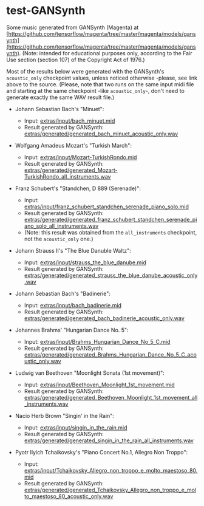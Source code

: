# test-GANSynth

Some music generated from GANSynth (Magenta) at [https://github.com/tensorflow/magenta/tree/master/magenta/models/gansynth](https://github.com/tensorflow/magenta/tree/master/magenta/models/gansynth). (Note: intended for educational purposes only, according to the Fair Use section (section 107) of the Copyright Act of 1976.)

Most of the results below were generated with the GANSynth's `acoustic_only` checkpoint values, unless noticed otherwise -please, see link above to the source. (Please, note that two runs on the same input midi file and starting at the same checkpoint -like `acoustic_only`-, don't need to generate exactly the same WAV result file.)

* Johann Sebastian Bach's "Minuet":

    * Input: [extras/input/bach_minuet.mid](extras/input/bach_minuet.mid)
    * Result generated by GANSynth: [extras/generated/generated_bach_minuet_acoustic_only.wav](extras/generated/generated_bach_minuet_acoustic_only.wav)

* Wolfgang Amadeus Mozart's "Turkish March":

    * Input: [extras/input/Mozart-TurkishRondo.mid](extras/input/Mozart-TurkishRondo.mid)
    * Result generated by GANSynth: [extras/generated/generated_Mozart-TurkishRondo_all_instruments.wav](extras/generated/generated_Mozart-TurkishRondo_all_instruments.wav)

* Franz Schubert's "Standchen, D 889 (Serenade)":

    * Input: [extras/input/franz_schubert_standchen_serenade_piano_solo.mid](extras/input/franz_schubert_standchen_serenade_piano_solo.mid)
    * Result generated by GANSynth: [extras/generated/generated_franz_schubert_standchen_serenade_piano_solo_all_instruments.wav](extras/generated/generated_franz_schubert_standchen_serenade_piano_solo_all_instruments.wav)
    * (Note: this result was obtained from the `all_instruments` checkpoint, not the `acoustic_only` one.)

* Johann Strauss II's "The Blue Danuble Waltz":

    * Input: [extras/input/strauss_the_blue_danube.mid](extras/input/strauss_the_blue_danube.mid)
    * Result generated by GANSynth: [extras/generated/generated_strauss_the_blue_danube_acoustic_only.wav](extras/generated/generated_strauss_the_blue_danube_acoustic_only.wav)

* Johann Sebastian Bach's "Badinerie":

    * Input: [extras/input/bach_badinerie.mid](extras/input/bach_badinerie.mid)
    * Result generated by GANSynth: [extras/generated/generated_bach_badinerie_acoustic_only.wav](extras/generated/generated_bach_badinerie_acoustic_only.wav)

* Johannes Brahms' "Hungarian Dance No. 5":

    * Input: [extras/input/Brahms_Hungarian_Dance_No_5_C.mid](extras/input/Brahms_Hungarian_Dance_No_5_C.mid)
    * Result generated by GANSynth: [extras/generated/generated_Brahms_Hungarian_Dance_No_5_C_acoustic_only.wav](extras/generated/generated_Brahms_Hungarian_Dance_No_5_C_acoustic_only.wav)

* Ludwig van Beethoven "Moonlight Sonata (1st movement)":

    * Input: [extras/input/Beethoven_Moonlight_1st_movement.mid](extras/input/Beethoven_Moonlight_1st_movement.mid)
    * Result generated by GANSynth: [extras/generated/generated_Beethoven_Moonlight_1st_movement_all_instruments.wav](extras/generated/generated_Beethoven_Moonlight_1st_movement_all_instruments.wav)

* Nacio Herb Brown "Singin' in the Rain":

    * Input: [extras/input/singin_in_the_rain.mid](extras/input/singin_in_the_rain.mid)
    * Result generated by GANSynth: [extras/generated/generated_singin_in_the_rain_all_instruments.wav](extras/generated/generated_singin_in_the_rain_all_instruments.wav)

* Pyotr Ilyich Tchaikovsky's "Piano Concert No.1, Allegro Non Troppo":

    * Input: [extras/input/Tchaikovsky_Allegro_non_troppo_e_molto_maestoso_80.mid](extras/input/Tchaikovsky_Allegro_non_troppo_e_molto_maestoso_80.mid)
    * Result generated by GANSynth: [extras/generated/generated_Tchaikovsky_Allegro_non_troppo_e_molto_maestoso_80_acoustic_only.wav](extras/generated/generated_Tchaikovsky_Allegro_non_troppo_e_molto_maestoso_80_acoustic_only.wav)

